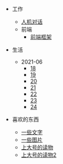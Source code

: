 - 工作
    - [人机对话](work/chatbot/人机对话.md)
    - 前端
        - [前端框架](work/前端/前端框架.md)
    
- 生活
    - 2021-06
        - [18](life/2021-06/18.md)
        - [19](life/2021-06/19.md)
        - [20](life/2021-06/20.md)
        - [21](life/2021-06/21.md)
        - [22](life/2021-06/22.md)
        - [23](life/2021-06/23.md)
        - [24](life/2021-06/24.md)







- 喜欢的东西
    - [一些文字](words/excerpt.md)
    - [一些图片](words/images.md)
    - [上大号的读物](words/上大号的读物.md)
    - [上大号的读物2](words/上大号的读物2.md)


   
        

